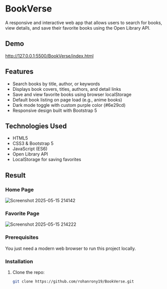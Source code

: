 # BookVerse
A responsive and interactive web app that allows users to search for books, view details, and save their favorite books using the Open Library API.

## Demo
http://127.0.0.1:5500/BookVerse/index.html

## Features

- Search books by title, author, or keywords
- Displays book covers, titles, authors, and detail links
- Save and view favorite books using browser localStorage
- Default book listing on page load (e.g., anime books)
- Dark mode toggle with custom purple color (#6e29cd)
- Responsive design built with Bootstrap 5

## Technologies Used

- HTML5
- CSS3 & Bootstrap 5
- JavaScript (ES6)
- Open Library API
- LocalStorage for saving favorites

## Result
### Home Page
![Screenshot 2025-05-15 214142](https://github.com/user-attachments/assets/ea6d7855-003e-4833-a416-1dbea0e5173a)
### Favorite Page
![Screenshot 2025-05-15 214222](https://github.com/user-attachments/assets/09de67a0-0c4d-4b78-88c6-422c5d9d9982)


### Prerequisites

You just need a modern web browser to run this project locally.

### Installation

1. Clone the repo:
   ```bash
   git clone https://github.com/rohanrony19/BookVerse.git
